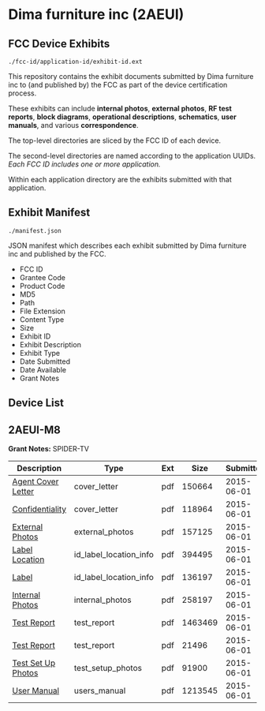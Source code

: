 # Dima furniture inc (2AEUI)
## FCC Device Exhibits

```
./fcc-id/application-id/exhibit-id.ext
```

This repository contains the exhibit documents submitted by Dima furniture inc to (and published by) the FCC as part of the device certification process.

These exhibits can include **internal photos**, **external photos**, **RF test reports**, **block diagrams**, **operational descriptions**, **schematics**, **user manuals**, and various **correspondence**.

The top-level directories are sliced by the FCC ID of each device.

The second-level directories are named according to the application UUIDs. *Each FCC ID includes one or more application.*

Within each application directory are the exhibits submitted with that application. 

## Exhibit Manifest

```
./manifest.json
```

JSON manifest which describes each exhibit submitted by Dima furniture inc and published by the FCC.

- FCC ID
- Grantee Code
- Product Code
- MD5
- Path
- File Extension
- Content Type
- Size
- Exhibit ID
- Exhibit Description
- Exhibit Type
- Date Submitted
- Date Available
- Grant Notes

## Device List
## 2AEUI-M8
**Grant Notes:** SPIDER-TV

| Description | Type | Ext | Size | Submitted | Available |
| ----------- | ---- | --- | ---- | --------- | --------- |
| [Agent Cover Letter](2AEUI-M8/5a5183fc38ab667a702f28cd65f42a38/2631783.pdf) | cover_letter | pdf | 150664 | 2015-06-01 | 2015-06-01 |
| [Confidentiality](2AEUI-M8/5a5183fc38ab667a702f28cd65f42a38/2631784.pdf) | cover_letter | pdf | 118964 | 2015-06-01 | 2015-06-01 |
| [External Photos](2AEUI-M8/5a5183fc38ab667a702f28cd65f42a38/2631785.pdf) | external_photos | pdf | 157125 | 2015-06-01 | 2015-06-01 |
| [Label Location](2AEUI-M8/5a5183fc38ab667a702f28cd65f42a38/2631787.pdf) | id_label_location_info | pdf | 394495 | 2015-06-01 | 2015-06-01 |
| [Label](2AEUI-M8/5a5183fc38ab667a702f28cd65f42a38/2631788.pdf) | id_label_location_info | pdf | 136197 | 2015-06-01 | 2015-06-01 |
| [Internal Photos](2AEUI-M8/5a5183fc38ab667a702f28cd65f42a38/2631786.pdf) | internal_photos | pdf | 258197 | 2015-06-01 | 2015-06-01 |
| [Test Report](2AEUI-M8/5a5183fc38ab667a702f28cd65f42a38/2631792.pdf) | test_report | pdf | 1463469 | 2015-06-01 | 2015-06-01 |
| [Test Report](2AEUI-M8/5a5183fc38ab667a702f28cd65f42a38/2631793.pdf) | test_report | pdf | 21496 | 2015-06-01 | 2015-06-01 |
| [Test Set Up Photos](2AEUI-M8/5a5183fc38ab667a702f28cd65f42a38/2631791.pdf) | test_setup_photos | pdf | 91900 | 2015-06-01 | 2015-06-01 |
| [User Manual](2AEUI-M8/5a5183fc38ab667a702f28cd65f42a38/2631794.pdf) | users_manual | pdf | 1213545 | 2015-06-01 | 2015-06-01 |
